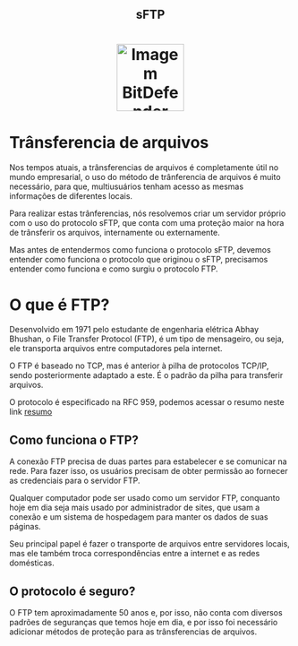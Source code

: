 <!-- Title -->

<p align="center">
  <h2 align="center">sFTP</h2>
  <h1 align="center"><img src="https://cdn-icons-png.flaticon.com/512/8110/8110738.png" alt="Imagem BitDefender" width="120">

  # Trânsferencia de arquivos
  Nos tempos atuais, a trânsferencias de arquivos é completamente útil no mundo empresarial, o uso do método de trânferencia de arquivos é muito necessário, para que, multiusuários tenham acesso as mesmas informações de diferentes locais.

  Para realizar estas trânferencias, nós resolvemos criar um servidor próprio com o uso do protocolo sFTP, que conta com uma proteção maior na hora de trânsferir os arquivos, internamente ou externamente.

  Mas antes de entendermos como funciona o protocolo sFTP, devemos entender como funciona o protocolo que originou o sFTP, precisamos entender como funciona e como surgiu o protocolo FTP. 

  # O que é FTP?
  Desenvolvido em 1971 pelo estudante de engenharia elétrica Abhay Bhushan, o File Transfer Protocol (FTP), é um tipo de mensageiro, ou seja, ele transporta arquivos entre computadores pela internet. 

  O FTP é baseado no TCP, mas é anterior à pilha de protocolos TCP/IP, sendo posteriormente adaptado a este. É o padrão da pilha para transferir arquivos.

  O protocolo é especificado na RFC 959, podemos acessar o resumo neste link [resumo](https://pt.wikipedia.org/wiki/Protocolo_de_Transfer%C3%AAncia_de_Arquivos#Vis%C3%A3o_geral_do_protocolo) 

  ## Como funciona o FTP?
  A conexão FTP precisa de duas partes para estabelecer e se comunicar na rede. Para fazer isso, os usuários precisam de obter permissão ao fornecer as credenciais para o servidor FTP.

  Qualquer computador pode ser usado como um servidor FTP, conquanto hoje em dia seja mais usado por administrador de sites, que usam a conexão e um sistema de hospedagem para manter os dados de suas páginas.

  Seu principal papel é fazer o transporte de arquivos entre servidores locais, mas ele também troca correspondências entre a internet e as redes domésticas.

  ## O protocolo é seguro?
  O FTP tem aproximadamente 50 anos e, por isso, não conta com diversos padrões de seguranças que temos hoje em dia, e por isso foi necessário adicionar métodos de proteção para as trânsferencias de arquivos.

  #

  #

  #

  #

  #